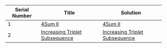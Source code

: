 Serial Number | Title | Solution
--- | --- | --- 
1 |  <a href="https://leetcode.com/explore/challenge/card/december-leetcoding-challenge/571/week-3-december-15th-december-21st/3569/">4Sum II</a> |            <a href="https://github.com/DeepakRanjan/Leetcode/blob/main/4Sum%20II">4Sum II</a>
2 | <a href="https://leetcode.com/explore/challenge/card/december-leetcoding-challenge/571/week-3-december-15th-december-21st/3570/">Increasing Triplet Subsequence</a> | <a href="https://github.com/DeepakRanjan/Leetcode/blob/main/Increasing%20Triplet%20Subsequence">Increasing Triplet Subsequence</a>

